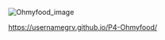 ![Ohmyfood_image](https://github.com/Usernamegrv/Ohmyfood/assets/139330806/7d6cb89b-defa-4c5f-aa17-631635682af6)

https://usernamegrv.github.io/P4-Ohmyfood/
